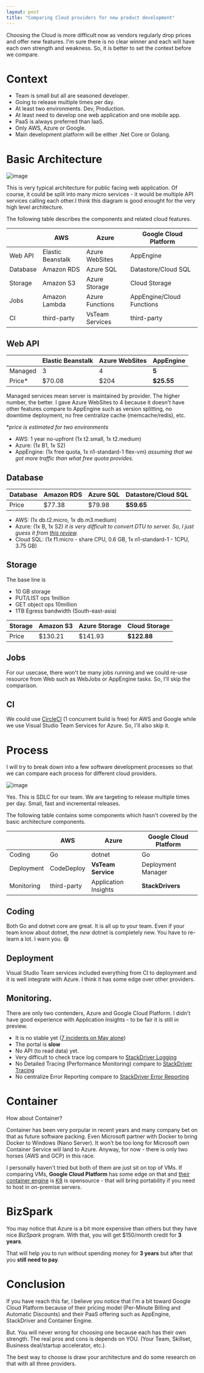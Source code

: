 ```yaml
---
layout: post
title: "Comparing Cloud providers for new product development"
---
```


Choosing the Cloud is more difficult now as vendors regularly drop prices and offer new features. I'm sure there is no clear winner and each will have each own strength and weakness. So, it is better to set the context before we compare. 

# Context

- Team is small but all are seasoned developer.
- Going to release multiple times per day.
- At least two environments. Dev, Production.
- At least need to develop one web application and one mobile app.
- PaaS is always preferred than IaaS.
- Only AWS, Azure or Google.
- Main development platform will be either .Net Core or Golang.

# Basic Architecture

![image](https://cloud.githubusercontent.com/assets/168965/15355285/cb3c9500-1d17-11e6-956c-c7976705e036.png)

This is very typical architecture for public facing web application. Of course, it could be split into many micro services - it would be multiple API services calling each other.I think this diagram is good enought for the very high level architecture.

The following table describes the components and related cloud features.

|            | AWS               | Azure                | Google Cloud Platform    |
|------------|-------------------|----------------------|--------------------------|
| Web API    | Elastic Beanstalk | Azure WebSites       | AppEngine                |
| Database   | Amazon RDS        | Azure SQL            | Datastore/Cloud SQL      |
| Storage    | Amazon S3         | Azure Storage        | Cloud Storage            |
| Jobs       | Amazon Lambda     | Azure Functions      | AppEngine/Cloud Functions|
| CI         | third-party       | VsTeam Services      | third-party              |

## Web API

|            | Elastic Beanstalk | Azure WebSites       | AppEngine                |
|------------|-------------------|----------------------|--------------------------|
| Managed    | 3                 |  4                   | **5**                    |
| Price*     | $70.08            | $204                 | **$25.55**               |

Managed services mean server is maintained by provider. The higher number, the better. I gave Azure WebSites to 4 because it doesn't have other features compare to AppEngine such as version splitting, no downtime deployment, no free centralize cache (memcache/redis), etc.

*_price is estimated for two environments_

- AWS: 1 year no-upfront (1x t2.small, 1x t2.medium)
- Azure: (1x B1, 1x S2)
- AppEngine: (1x free quota, 1x n1-standard-1 flex-vm) _assuming that we got more traffic than what free quota provides._

## Database

| Database   | Amazon RDS        | Azure SQL            | Datastore/Cloud SQL      |
|------------|-------------------|----------------------|--------------------------|
| Price      | $77.38            | $79.98               | **$59.65**               |

- AWS: (1x db.t2.micro, 1x db.m3.medium)
- Azure: (1x B, 1x S2) _it is very difficult to convert DTU to server. So, I just guess it from [this review](https://cbailiss.wordpress.com/2015/01/31/azure-sql-database-v12-ga-performance-inc-cpu-benchmaring/)._
- Cloud SQL: (1x f1.micro - share CPU, 0.6 GB, 1x n1-standard-1 - 1CPU, 3.75 GB)

## Storage

The base line is
- 10 GB storage 
- PUT/LIST ops 1million
- GET object ops 10million
- 1TB Egress bandwidth (South-east-asia)

| Storage    | Amazon S3         | Azure Storage        | Cloud Storage            |
|------------|-------------------|----------------------|--------------------------|
| Price      | $130.21           | $141.93              | **$122.88**              |

## Jobs

For our usecase, there won't be many jobs running and we could re-use resource from Web such as WebJobs or AppEngine tasks. So, I'll skip the comparison.

## CI

We could use [CircleCI](https://circleci.com) (1 concurrent build is free) for AWS and Google while we use Visual Studio Team Services for Azure. So, I'll also skip it.

# Process 

I will try to break down into a few software development processes so that we can compare each process for different cloud providers.

![image](https://cloud.githubusercontent.com/assets/168965/15355311/e3d5d306-1d17-11e6-8292-7a059807b5fa.png)

Yes. This is SDLC for our team. We are targeting to release multiple times per day. Small, fast and incremental releases.

The following table contains some components which hasn't covered by the basic architecture components.

|            | AWS               | Azure                | Google Cloud Platform    |
|------------|-------------------|----------------------|--------------------------|
| Coding     | Go                | dotnet               | Go                       |
| Deployment | CodeDeploy        | **VsTeam Service**   | Deployment Manager       |
| Monitoring | third-party       | Application Insights | **StackDrivers**         |

## Coding

Both Go and dotnet core are great. It is all up to your team. Even if your team know about dotnet, the _new_ dotnet is completely new. You have to re-learn a lot. I warn you. :smile:

## Deployment

Visual Studio Team services included everything from CI to deployment and it is well integrate with Azure. I think it has some edge over other providers.

## Monitoring.

There are only two contenders, Azure and Google Cloud Platform. I didn't have good experience with Application Insights - to be fair it is still in preview.

- It is no stable yet ([7 incidents on May alone](https://blogs.msdn.microsoft.com/applicationinsights-status/))
- The portal is **slow**
- No API (to read data) yet.
- Very difficult to check trace log compare to [StackDriver Logging](https://cloud.google.com/logging/)
- No Detailed Tracing (Performance Monitoring) compare to [StackDriver Tracing](https://cloud.google.com/trace/)
- No centralize Error Reporting compare to [StackDriver Error Reporting](https://cloud.google.com/error-reporting/) 

# Container

How about Container?

Container has been very porpular in recent years and many company bet on that as future software packing. Even Microsoft partner with Docker to bring Docker to Windows (Nano Server). It won't be too long for Microsoft own Container Service will land to Azure. Anyway, for now - there is only two horses (AWS and GCP) in this race.

I personally haven't tried but both of them are just sit on top of VMs. If comparing VMs, **Google Cloud Platform** has some edge on that and [their container engine](https://cloud.google.com/container-engine/) is [K8](http://kubernetes.io/) is opensource - that will bring portability if you need to host in on-premise servers.

# BizSpark

You may notice that Azure is a bit more expensive than others but they have nice _BizSpark_ program. With that, you will get $150/month credit for **3 years**.

That will help you to run without spending money for **3 years** but after that you **still need to pay**.

# Conclusion

If you have reach this far, I believe you notice that I'm a bit toward Google Cloud Platform because of their pricing model (Per-Minute Billing and Automatic Discounts) and their PaaS offering such as AppEngine, StackDriver and Container Engine.

But. You will never wrong for choosing one because each has their own strength. The real pros and cons is depends on YOU. (Your Team, Skillset, Business deal/startup accelerator, etc.).

The best way to choose is draw your architecture and do some research on that with all three providers.